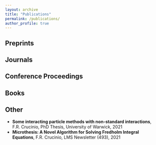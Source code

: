 ```yaml
---
layout: archive
title: "Publications"
permalink: /publications/
author_profile: true
---
```


## Preprints

## Journals

## Conference Proceedings

## Books

## Other

* **Some interacting particle methods with non-standard interactions**, F.R. Crucinio, PhD Thesis, University of Warwick, 2021
* **Microthesis: A Novel Algorithm for Solving Fredholm Integral Equations**, F.R. Crucinio, LMS Newsletter (493), 2021

